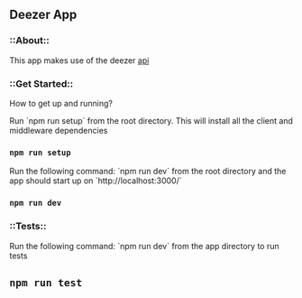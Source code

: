 ## Deezer App

<h3>::About::</h3>

<p>This app makes use of the deezer <a href="https://developers.deezer.com/api">api</a></p>

<h3>::Get Started::</h3>

<p>How to get up and running?</p>

<p>Run `npm run setup` from the root directory. This will install all the client and middleware dependencies</p>

### `npm run setup`

<p>Run the following command: `npm run dev` from the root directory and the app should start up on `http://localhost:3000/`</p>

### `npm run dev`

<h3>::Tests::</h3>

<p>Run the following command: `npm run dev` from the app directory to run tests</p>

## `npm run test`
